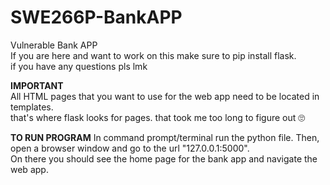 # SWE266P-BankAPP
Vulnerable Bank APP  
If you are here and want to work on this make sure to pip install flask.  
if you have any questions pls lmk

**IMPORTANT**  
All HTML pages that you want to use for the web app need to be located in templates.  
that's where flask looks for pages. that took me too long to figure out 🙄

**TO RUN PROGRAM**
In command prompt/terminal run the python file. Then, open a browser window and go to the url "127.0.0.1:5000".  
On there you should see the home page for the bank app and navigate the web app.
